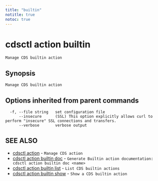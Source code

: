 ```yaml
---
title: "builtin"
notitle: true
notoc: true
---
```

# cdsctl action builtin

`Manage CDS builtin action`

## Synopsis

`Manage CDS builtin action`

## Options inherited from parent commands

```
  -f, --file string   set configuration file
      --insecure      (SSL) This option explicitly allows curl to perform "insecure" SSL connections and transfers.
      --verbose       verbose output
```

## SEE ALSO

* [cdsctl action](/docs/components/cdsctl/action/)	 - `Manage CDS action`
* [cdsctl action builtin doc](/docs/components/cdsctl/action/builtin/doc/)	 - `Generate Builtin action documentation: cdsctl action builtin doc <name>`
* [cdsctl action builtin list](/docs/components/cdsctl/action/builtin/list/)	 - `List CDS builtin actions`
* [cdsctl action builtin show](/docs/components/cdsctl/action/builtin/show/)	 - `Show a CDS builtin action`

